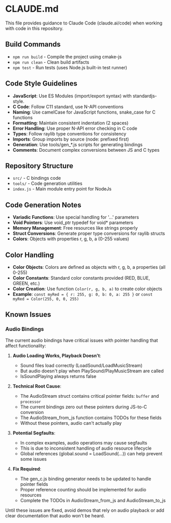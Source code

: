 # CLAUDE.md

This file provides guidance to Claude Code (claude.ai/code) when working with code in this repository.

## Build Commands

- `npm run build` - Compile the project using cmake-js
- `npm run clean` - Clean build artifacts
- `npm test` - Run tests (uses Node.js built-in test runner)

## Code Style Guidelines

- **JavaScript**: Use ES Modules (import/export syntax) with standardjs-style.
- **C Code**: Follow C11 standard, use N-API conventions
- **Naming**: Use camelCase for JavaScript functions, snake_case for C functions
- **Formatting**: Maintain consistent indentation (2 spaces)
- **Error Handling**: Use proper N-API error checking in C code
- **Types**: Follow raylib type conventions for consistency
- **Imports**: Group imports by source (node: prefixed first)
- **Generation**: Use tools/gen\_\*.js scripts for generating bindings
- **Comments**: Document complex conversions between JS and C types

## Repository Structure

- `src/` - C bindings code
- `tools/` - Code generation utilities
- `index.js` - Main module entry point for NodeJs

## Code Generation Notes

- **Variadic Functions**: Use special handling for '...' parameters
- **Void Pointers**: Use void_ptr typedef for void* parameters
- **Memory Management**: Free resources like strings properly
- **Struct Conversions**: Generate proper type conversions for raylib structs
- **Colors**: Objects with properties r, g, b, a (0-255 values)

## Color Handling

- **Color Objects**: Colors are defined as objects with r, g, b, a properties (all 0-255)
- **Color Constants**: Standard color constants provided (RED, BLUE, GREEN, etc.)
- **Color Creation**: Use function `Color(r, g, b, a)` to create color objects
- **Example**: `const myRed = { r: 255, g: 0, b: 0, a: 255 }` or `const myRed = Color(255, 0, 0, 255)`

## Known Issues

### Audio Bindings

The current audio bindings have critical issues with pointer handling that affect functionality:

1. **Audio Loading Works, Playback Doesn't**:
   - Sound files load correctly (LoadSound/LoadMusicStream)
   - But audio doesn't play when PlaySound/PlayMusicStream are called
   - IsSoundPlaying always returns false

2. **Technical Root Cause**:
   - The AudioStream struct contains critical pointer fields: `buffer` and `processor`
   - The current bindings zero out these pointers during JS-to-C conversion
   - The AudioStream_from_js function contains TODOs for these fields
   - Without these pointers, audio can't actually play

3. **Potential Segfaults**:
   - In complex examples, audio operations may cause segfaults
   - This is due to inconsistent handling of audio resource lifecycle
   - Global references (global.sound = LoadSound(...)) can help prevent some issues

4. **Fix Required**:
   - The gen_c.js binding generator needs to be updated to handle pointer fields
   - Proper reference counting should be implemented for audio resources
   - Complete the TODOs in AudioStream_from_js and AudioStream_to_js

Until these issues are fixed, avoid demos that rely on audio playback or add clear documentation that audio won't be heard.